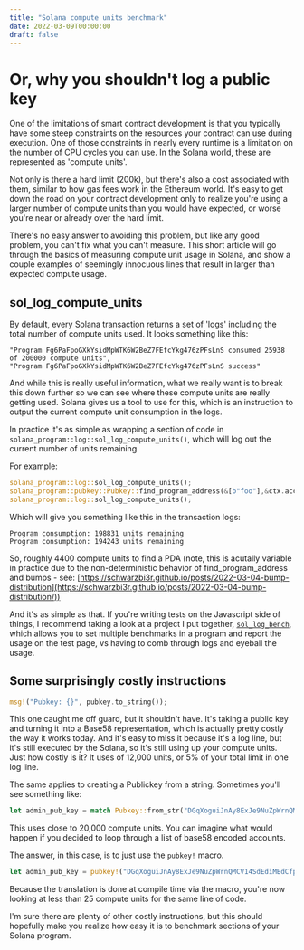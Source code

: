 ```yaml
---
title: "Solana compute units benchmark"
date: 2022-03-09T00:00:00
draft: false
---
```


# Or, why you shouldn't log a public key

One of the limitations of smart contract development is that you typically have some steep constraints on the resources your contract can use during execution. One of those constraints in nearly every runtime is a limitation on the number of CPU cycles you can use. In the Solana world, these are represented as 'compute units'.

Not only is there a hard limit (200k), but there's also a cost associated with them, similar to how gas fees work in the Ethereum world. It's easy to get down the road on your contract development only to realize you're using a larger number of compute units than you would have expected, or worse you're near or already over the hard limit.

There's no easy answer to avoiding this problem, but like any good problem, you can't fix what you can't measure. This short article will go through the basics of measuring compute unit usage in Solana, and show a couple examples of seemingly innocuous lines that result in larger than expected compute usage.

## sol_log_compute_units

By default, every Solana transaction returns a set of 'logs' including the total number of compute units used. It looks something like this:

```
"Program Fg6PaFpoGXkYsidMpWTK6W2BeZ7FEfcYkg476zPFsLnS consumed 25938 of 200000 compute units",
"Program Fg6PaFpoGXkYsidMpWTK6W2BeZ7FEfcYkg476zPFsLnS success"
```

And while this is really useful information, what we really want is to break this down further so we can see where these compute units are really getting used. Solana gives us a tool to use for this, which is an instruction to output the current compute unit consumption in the logs.

In practice it's as simple as wrapping a section of code in `solana_program::log::sol_log_compute_units()`, which will log out the current number of units remaining.

For example:

```rust
solana_program::log::sol_log_compute_units();
solana_program::pubkey::Pubkey::find_program_address(&[b"foo"],&ctx.accounts.signer.key());
solana_program::log::sol_log_compute_units();
```

Which will give you something like this in the transaction logs:

```
Program consumption: 198831 units remaining
Program consumption: 194243 units remaining
```

So, roughly 4400 compute units to find a PDA (note, this is acutally variable in practice due to the non-deterministic behavior of find_program_address and bumps - see: [https://schwarzbi3r.github.io/posts/2022-03-04-bump-distribution](https://schwarzbi3r.github.io/posts/2022-03-04-bump-distribution/))

And it's as simple as that. If you're writing tests on the Javascript side of things, I recommend taking a look at a project I put together, [`sol_log_bench`](https://github.com/schwarzbi3r/sol_log_bench), which allows you to set multiple benchmarks in a program and report the usage on the test page, vs having to comb through logs and eyeball the usage.

## Some surprisingly costly instructions

```rust
msg!("Pubkey: {}", pubkey.to_string());
```

This one caught me off guard, but it shouldn't have. It's taking a public key and turning it into a Base58 representation, which is actually pretty costly the way it works today. And it's easy to miss it because it's a log line, but it's still executed by the Solana, so it's still using up your compute units. Just how costly is it? It uses of 12,000 units, or 5% of your total limit in one log line.

The same applies to creating a Publickey from a string. Sometimes you'll see something like:

```rust
let admin_pub_key = match Pubkey::from_str("DGqXoguiJnAy8ExJe9NuZpWrnQMCV14SdEdiMEdCfpmB")
```

This uses close to 20,000 compute units. You can imagine what would happen if you decided to loop through a list of base58 encoded accounts.

The answer, in this case, is to just use the `pubkey!` macro.

```rust
let admin_pub_key = pubkey!("DGqXoguiJnAy8ExJe9NuZpWrnQMCV14SdEdiMEdCfpmB")
```

Because the translation is done at compile time via the macro, you're now looking at less than 25 compute units for the same line of code.

I'm sure there are plenty of other costly instructions, but this should hopefully make you realize how easy it is to benchmark sections of your Solana program.